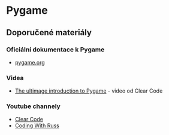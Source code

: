 # Pygame

## Doporučené materiály

### Oficiální dokumentace k Pygame

-   [pygame.org](https://www.pygame.org/docs/)

### Videa

-   [The ultimage introduction to Pygame](https://www.youtube.com/watch?v=AY9MnQ4x3zk) - video od Clear Code

### Youtube channely

-   [Clear Code](https://www.youtube.com/@ClearCode/search?query=pygame)
-   [Coding With Russ](https://www.youtube.com/@CodingWithRuss/search?query=pygame)
